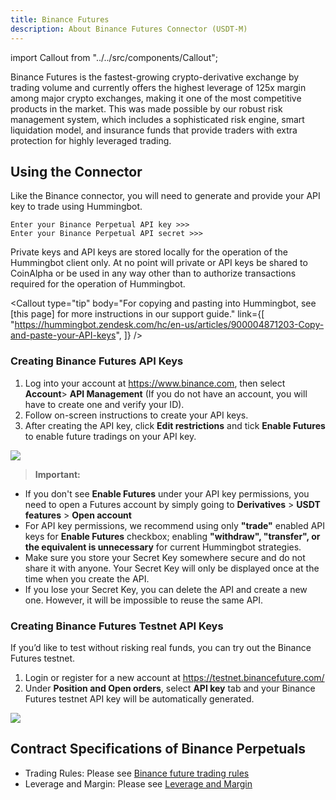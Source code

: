 ```yaml
---
title: Binance Futures
description: About Binance Futures Connector (USDT-M)
---
```


import Callout from "../../src/components/Callout";

<meta charset="utf-8" />

Binance Futures is the fastest-growing crypto-derivative exchange by trading volume and currently offers the highest leverage of 125x margin among major crypto exchanges, making it one of the most competitive products in the market. This was made possible by our robust risk management system, which includes a sophisticated risk engine, smart liquidation model, and insurance funds that provide traders with extra protection for highly leveraged trading.

## Using the Connector

Like the Binance connector, you will need to generate and provide your API key to trade using Hummingbot.

```
Enter your Binance Perpetual API key >>>
Enter your Binance Perpetual API secret >>>
```

Private keys and API keys are stored locally for the operation of the Hummingbot client only. At no point will private or API keys be shared to CoinAlpha or be used in any way other than to authorize transactions required for the operation of Hummingbot.

<Callout
  type="tip"
  body="For copying and pasting into Hummingbot, see [this page] for more instructions in our support guide."
  link={[
    "https://hummingbot.zendesk.com/hc/en-us/articles/900004871203-Copy-and-paste-your-API-keys",
  ]}
/>

### Creating Binance Futures API Keys

1. Log into your account at https://www.binance.com, then select **Account**> **API Management** (If you do not have an account, you will have to create one and verify your ID).
2. Follow on-screen instructions to create your API keys.
3. After creating the API key, click **Edit restrictions** and tick **Enable Futures** to enable future tradings on your API key.

![](/assets/img/api-restriction.jpg)

> **Important:**

- If you don't see **Enable Futures** under your API key permissions, you need to open a Futures account by simply going to **Derivatives** > **USDT features** > **Open account**
- For API key permissions, we recommend using only **"trade"** enabled API keys for **Enable Futures** checkbox; enabling **"withdraw", "transfer", or the equivalent is unnecessary** for current Hummingbot strategies.
- Make sure you store your Secret Key somewhere secure and do not share it with anyone. Your Secret Key will only be displayed once at the time when you create the API.
- If you lose your Secret Key, you can delete the API and create a new one. However, it will be impossible to reuse the same API.

### Creating Binance Futures Testnet API Keys

If you’d like to test without risking real funds, you can try out the Binance Futures testnet.

1. Login or register for a new account at https://testnet.binancefuture.com/
2. Under **Position and Open orders**, select **API key** tab and your Binance Futures testnet API key will be automatically generated.

![](/assets/img/testnet-api.jpg)

## Contract Specifications of Binance Perpetuals

- Trading Rules: Please see [Binance future trading rules](https://www.binance.com/en/futures/trading-rules)
- Leverage and Margin: Please see [Leverage and Margin](https://www.binance.com/en/support/faq/360033162192)
